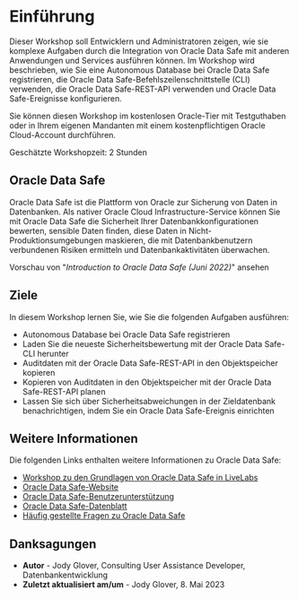 # Einführung

Dieser Workshop soll Entwicklern und Administratoren zeigen, wie sie komplexe Aufgaben durch die Integration von Oracle Data Safe mit anderen Anwendungen und Services ausführen können. Im Workshop wird beschrieben, wie Sie eine Autonomous Database bei Oracle Data Safe registrieren, die Oracle Data Safe-Befehlszeilenschnittstelle (CLI) verwenden, die Oracle Data Safe-REST-API verwenden und Oracle Data Safe-Ereignisse konfigurieren.

Sie können diesen Workshop im kostenlosen Oracle-Tier mit Testguthaben oder in Ihrem eigenen Mandanten mit einem kostenpflichtigen Oracle Cloud-Account durchführen.

Geschätzte Workshopzeit: 2 Stunden

## Oracle Data Safe

Oracle Data Safe ist die Plattform von Oracle zur Sicherung von Daten in Datenbanken. Als nativer Oracle Cloud Infrastructure-Service können Sie mit Oracle Data Safe die Sicherheit Ihrer Datenbankkonfigurationen bewerten, sensible Daten finden, diese Daten in Nicht-Produktionsumgebungen maskieren, die mit Datenbankbenutzern verbundenen Risiken ermitteln und Datenbankaktivitäten überwachen.

Vorschau von "_Introduction to Oracle Data Safe (Juni 2022)_" ansehen[](youtube:UUc26bpdFnc)

## Ziele

In diesem Workshop lernen Sie, wie Sie die folgenden Aufgaben ausführen:

*   Autonomous Database bei Oracle Data Safe registrieren
*   Laden Sie die neueste Sicherheitsbewertung mit der Oracle Data Safe-CLI herunter
*   Auditdaten mit der Oracle Data Safe-REST-API in den Objektspeicher kopieren
*   Kopieren von Auditdaten in den Objektspeicher mit der Oracle Data Safe-REST-API planen
*   Lassen Sie sich über Sicherheitsabweichungen in der Zieldatenbank benachrichtigen, indem Sie ein Oracle Data Safe-Ereignis einrichten

## Weitere Informationen

Die folgenden Links enthalten weitere Informationen zu Oracle Data Safe:

*   [Workshop zu den Grundlagen von Oracle Data Safe in LiveLabs](https://apexapps.oracle.com/pls/apex/dbpm/r/livelabs/view-workshop?wid=598)
*   [Oracle Data Safe-Website](https://www.oracle.com/database/technologies/security/data-safe.html)
*   [Oracle Data Safe-Benutzerunterstützung](https://docs.oracle.com/en/cloud/paas/data-safe/index.html)
*   [Oracle Data Safe-Datenblatt](https://www.oracle.com/a/tech/docs/dbsec/data-safe/ds-security-data-safe.pdf)
*   [Häufig gestellte Fragen zu Oracle Data Safe](https://www.oracle.com/a/tech/docs/dbsec/data-safe/faq-security-data-safe.pdf)

## Danksagungen

*   **Autor** - Jody Glover, Consulting User Assistance Developer, Datenbankentwicklung
*   **Zuletzt aktualisiert am/um** - Jody Glover, 8. Mai 2023